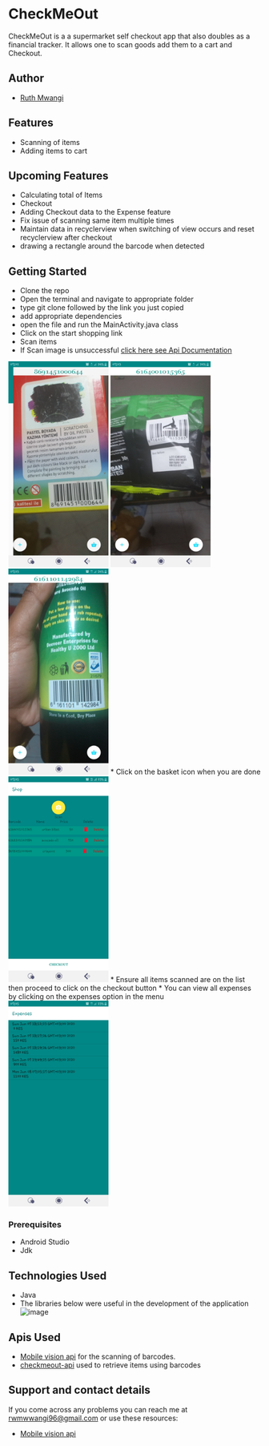 # CheckMeOut

CheckMeOut is a a supermarket self checkout app that also doubles as a financial tracker. It allows one to scan goods add them to a cart and Checkout.

## Author
- [Ruth Mwangi](https://github.com/Ruth-Mwangi)

## Features
* Scanning of items
* Adding items to cart

## Upcoming Features
* Calculating total of Items
* Checkout
* Adding Checkout data to the Expense feature
* Fix issue of scanning same item multiple times
* Maintain data in recyclerview when switching of view occurs and reset recyclerview after checkout
* drawing a rectangle around the barcode when detected

## Getting Started

* Clone the repo
* Open the terminal and navigate to appropriate folder
* type git clone followed by the link you just copied
* add appropriate dependencies
* open the file and run the MainActivity.java class
* Click on the start shopping link
* Scan items
* If Scan image is unsuccessful [click here see Api Documentation](https://checkmeout-api.herokuapp.com/)<br />

<img src="images/crayons.jpg" width="200"> 
<img src="images/crisps.jpg" width="200">
<img src="images/Screenshot_20200608-070331_CheckMeOut.jpg" width="200">
* Click on the basket icon when you are done <br />
<img src="images/expenses.jpg" width="200">
* Ensure all items scanned are on the list then proceed to click on the checkout button
* You can view all expenses by clicking on the expenses option in the menu <br />
<img src="images/Screenshot_20200608-070525_CheckMeOut.jpg" width="200">

 
### Prerequisites

* Android Studio
* Jdk

## Technologies Used
* Java 
* The libraries below were useful in the development of the application <br />
 ![image](https://user-images.githubusercontent.com/22973263/83426797-63572200-a438-11ea-806d-e374c8386669.png)
 
 
 
 
## Apis Used
* [Mobile vision api](https://developers.google.com/vision/android/barcodes-overview) for the scanning of barcodes.
* [checkmeout-api](https://checkmeout-api.herokuapp.com/) used to retrieve items using barcodes


## Support and contact details
If you come across any problems you can reach me at rwmwwangi96@gmail.com or use these resources:
* [Mobile vision api](https://developers.google.com/vision/android/barcodes-overview)



